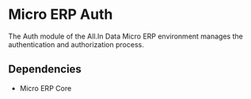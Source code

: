 # Micro ERP Auth

The Auth module of the All.In Data Micro ERP environment manages the authentication and
authorization process.

## Dependencies

- Micro ERP Core